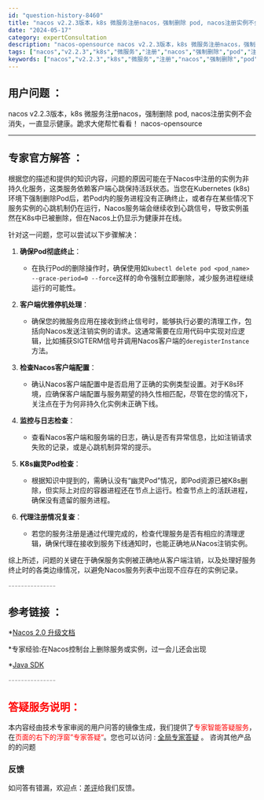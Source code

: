 ```yaml
---
id: "question-history-8460"
title: "nacos v2.2.3版本，k8s 微服务注册nacos，强制删除 pod, nacos注册实例不会消失，一直显示健康。跪求大佬帮忙看看！ nacos-opensource"
date: "2024-05-17"
category: expertConsultation
description: "nacos-opensource nacos v2.2.3版本，k8s 微服务注册nacos，强制删除 pod, nacos注册实例不会消失，一直显示健康。跪求大佬帮忙看看！"
tags: ["nacos","v2.2.3","k8s","微服务","注册","nacos","强制删除","pod","注册实例","不会消失","一直显示健康"]
keywords: ["nacos","v2.2.3","k8s","微服务","注册","nacos","强制删除","pod","注册实例","不会消失","一直显示健康"]
---
```


## 用户问题 ： 
 nacos v2.2.3版本，k8s 微服务注册nacos，强制删除 pod, nacos注册实例不会消失，一直显示健康。跪求大佬帮忙看看！ nacos-opensource 

---------------
## 专家官方解答 ：

根据您的描述和提供的知识内容，问题的原因可能在于Nacos中注册的实例为非持久化服务，这类服务依赖客户端心跳保持活跃状态。当您在Kubernetes (k8s) 环境下强制删除Pod后，若Pod内的服务进程没有正确终止，或者存在某些情况下服务实例的心跳机制仍在运行，Nacos服务端会继续收到心跳信号，导致实例虽然在K8s中已被删除，但在Nacos上仍显示为健康并在线。

针对这一问题，您可以尝试以下步骤解决：

1. **确保Pod彻底终止**：
   - 在执行Pod的删除操作时，确保使用如`kubectl delete pod <pod_name> --grace-period=0 --force`这样的命令强制立即删除，减少服务进程继续运行的可能性。

2. **客户端优雅停机处理**：
   - 确保您的微服务应用在接收到终止信号时，能够执行必要的清理工作，包括向Nacos发送注销实例的请求。这通常需要在应用代码中实现对应逻辑，比如捕获SIGTERM信号并调用Nacos客户端的`deregisterInstance`方法。

3. **检查Nacos客户端配置**：
   - 确认Nacos客户端配置中是否启用了正确的实例类型设置。对于K8s环境，应确保客户端配置与服务期望的持久性相匹配，尽管在您的情况下，关注点在于为何非持久化实例未正确下线。

4. **监控与日志检查**：
   - 查看Nacos客户端和服务端的日志，确认是否有异常信息，比如注销请求失败的记录，或是心跳机制异常的提示。

5. **K8s幽灵Pod检查**：
   - 根据知识中提到的，需确认没有“幽灵Pod”情况，即Pod资源已被K8s删除，但实际上对应的容器进程还在节点上运行。检查节点上的活跃进程，确保没有遗留的服务进程。

6. **代理注册情况复查**：
   - 若您的服务注册是通过代理完成的，检查代理服务是否有相应的清理逻辑，确保代理在接收到服务下线通知时，也能正确地从Nacos注销实例。

综上所述，问题的关键在于确保服务实例被正确地从客户端注销，以及处理好服务终止时的各类边缘情况，以避免Nacos服务列表中出现不应存在的实例记录。


<font color="#949494">---------------</font> 


## 参考链接 ：

*[Nacos 2.0 升级文档](https://nacos.io/docs/latest/upgrading/200-upgrading)
 
 *专家经验:在Nacos控制台上删除服务或实例，过一会儿还会出现 
 
 *[Java SDK](https://nacos.io/docs/latest/guide/user/sdk)


 <font color="#949494">---------------</font> 
 


## <font color="#FF0000">答疑服务说明：</font> 

本内容经由技术专家审阅的用户问答的镜像生成，我们提供了<font color="#FF0000">专家智能答疑服务</font>，在<font color="#FF0000">页面的右下的浮窗”专家答疑“</font>。您也可以访问 : [全局专家答疑](https://opensource.alibaba.com/chatBot) 。 咨询其他产品的的问题

### 反馈
如问答有错漏，欢迎点：[差评](https://ai.nacos.io/user/feedbackByEnhancerGradePOJOID?enhancerGradePOJOId=13677)给我们反馈。
